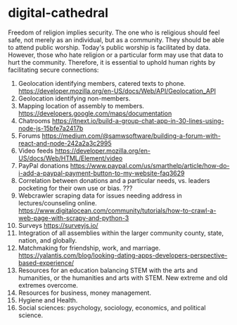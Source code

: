 # digital-cathedral

Freedom of religion implies security. The one who
is religious should feel safe, not merely as an
individual, but as a community. They should be able
to attend public worship. Today's public worship is
facilitated by data. However, those who hate religion or a particular form may use that data to hurt the community. Therefore, it is essential to
uphold human rights by facilitating secure connections:

1. Geolocation identifying members, catered texts
to phone.
https://developer.mozilla.org/en-US/docs/Web/API/Geolocation_API
2. Geolocation identifying non-members.
3. Mapping location of assembly to members.
https://developers.google.com/maps/documentation
4. Chatrooms
https://itnext.io/build-a-group-chat-app-in-30-lines-using-node-js-15bfe7a2417b
5. Forums
https://medium.com/@samwsoftware/building-a-forum-with-react-and-node-242a2a3c2995
6. Video feeds
https://developer.mozilla.org/en-US/docs/Web/HTML/Element/video
7. PayPal donations
https://www.paypal.com/us/smarthelp/article/how-do-i-add-a-paypal-payment-button-to-my-website-faq3629
8. Correlation between donations and
a particular needs, vs. leaders pocketing
for their own use or bias. ???
9. Webcrawler scraping data for issues needing
address in lectures/counseling online.
https://www.digitalocean.com/community/tutorials/how-to-crawl-a-web-page-with-scrapy-and-python-3
10. Surveys
https://surveyjs.io/
11. Integration of all assemblies within the
larger community county, state, nation, and
globally.
12. Matchmaking for friendship, work, and marriage.
https://yalantis.com/blog/looking-dating-apps-developers-perspective-based-experience/
13. Resources for an education balancing STEM with
the arts and humanities, or the humanities and arts
with STEM. New extreme and old extremes overcome.
14. Resources for business, money management.
15. Hygiene and Health.
16. Social sciences: psychology, sociology, economics, and political science.
